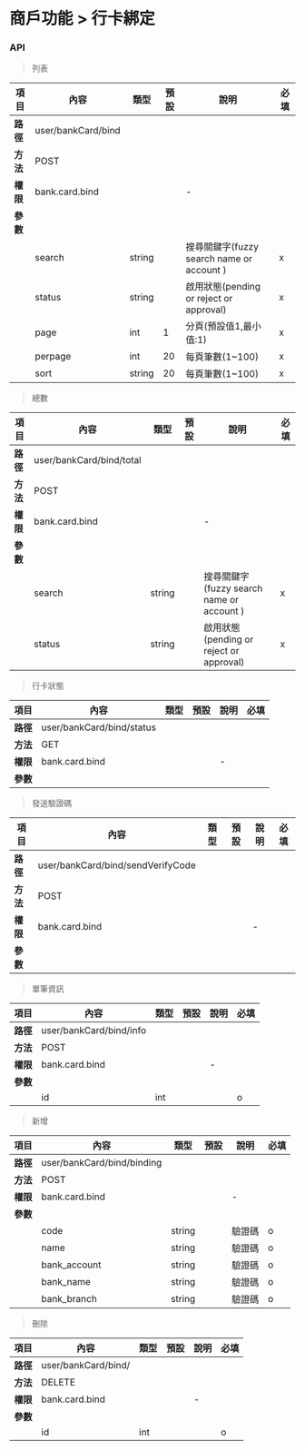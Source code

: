 # 商戶功能 > 行卡綁定

### API

> 列表

| 項目         | 內容                         | 類型         | 預設         | 說明                  | 必填  |
|-------------|-----------------------------|--------------|--------------|---------------------|-------|
| <b>路徑</b>  |user/bankCard/bind       |              |              |                     |      |
| <b>方法</b>  | POST                        |              |              |                     |      |
| <b>權限</b>  | bank.card.bind            |              |              |          -          |      |
| <b>參數</b>  |                             |              |              |                     |      |
|             | search                      | string      |              |        搜尋關鍵字(fuzzy search name or account )        |   x  |
|             | status                      | string      |              |        啟用狀態(pending or reject or approval)        |   x  |
|             | page                        | int          |      1       |         分頁(預設值1,最小值:1)         |   x  |
|             | perpage                     | int          |      20      |         每頁筆數(1~100)      |   x  |
|             | sort                        | string          |      20      |         每頁筆數(1~100)      |   x  |

> 總數

| 項目         | 內容                         | 類型         | 預設         | 說明                  | 必填  |
|-------------|-----------------------------|--------------|--------------|---------------------|-------|
| <b>路徑</b>  |user/bankCard/bind/total       |              |              |                     |      |
| <b>方法</b>  | POST                        |              |              |                     |      |
| <b>權限</b>  | bank.card.bind            |              |              |          -          |      |
| <b>參數</b>  |                             |              |              |                     |      |
|             | search                      | string      |              |        搜尋關鍵字(fuzzy search name or account )        |   x  |
|             | status                      | string      |              |        啟用狀態(pending or reject or approval)        |   x  |

> 行卡狀態

| 項目         | 內容                         | 類型         | 預設         | 說明                  | 必填  |
|-------------|-----------------------------|--------------|--------------|---------------------|-------|
| <b>路徑</b>  |user/bankCard/bind/status       |              |              |                     |      |
| <b>方法</b>  | GET                        |              |              |                     |      |
| <b>權限</b>  | bank.card.bind            |              |              |          -          |      |
| <b>參數</b>  |                             |              |              |                     |      |

> 發送驗證碼

| 項目         | 內容                         | 類型         | 預設         | 說明                  | 必填  |
|-------------|-----------------------------|--------------|--------------|---------------------|-------|
| <b>路徑</b>  |user/bankCard/bind/sendVerifyCode       |              |              |                     |      |
| <b>方法</b>  | POST                        |              |              |                     |      |
| <b>權限</b>  | bank.card.bind            |              |              |          -          |      |
| <b>參數</b>  |                             |              |              |                     |      |

> 單筆資訊

| 項目         | 內容                         | 類型         | 預設         | 說明                  | 必填  |
|-------------|-----------------------------|--------------|--------------|---------------------|-------|
| <b>路徑</b>  |user/bankCard/bind/info       |              |              |                     |      |
| <b>方法</b>  | POST                        |              |              |                     |      |
| <b>權限</b>  | bank.card.bind            |              |              |          -          |      |
| <b>參數</b>  |                             |              |              |                     |      |
|             | id                      | int      |              |                |   o  |

> 新增

| 項目         | 內容                         | 類型         | 預設         | 說明                  | 必填  |
|-------------|-----------------------------|--------------|--------------|---------------------|-------|
| <b>路徑</b>  |user/bankCard/bind/binding       |              |              |                     |      |
| <b>方法</b>  | POST                        |              |              |                     |      |
| <b>權限</b>  | bank.card.bind            |              |              |          -          |      |
| <b>參數</b>  |                             |              |              |                     |      |
|             | code                      | string      |              |      驗證碼          |   o  |
|             | name                      | string      |              |      驗證碼          |   o  |
|             | bank_account                      | string      |              |      驗證碼          |   o  |
|             | bank_name                      | string      |              |      驗證碼          |   o  |
|             | bank_branch                      | string      |              |      驗證碼          |   o  |

> 刪除

| 項目         | 內容                         | 類型         | 預設         | 說明                  | 必填  |
|-------------|-----------------------------|--------------|--------------|---------------------|-------|
| <b>路徑</b>  |user/bankCard/bind/       |              |              |                     |      |
| <b>方法</b>  | DELETE                        |              |              |                     |      |
| <b>權限</b>  | bank.card.bind            |              |              |          -          |      |
| <b>參數</b>  |                             |              |              |                     |      |
|             | id                      | int      |              |                |   o  |
